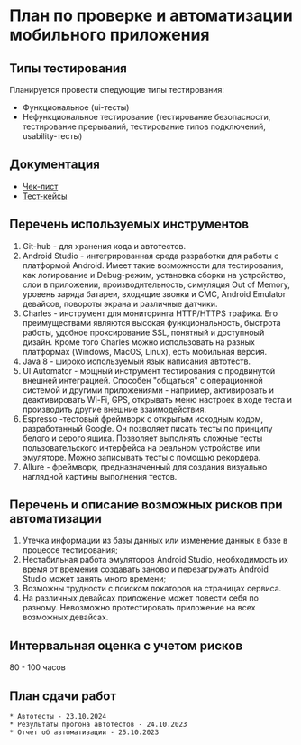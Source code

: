 # План по проверке и автоматизации мобильного приложения

## Типы тестирования
Планируется провести следующие типы тестирования:
* Функциональное (ui-тесты)
* Нефункциональное тестирование (тестирование безопасности, тестирование прерываний, тестирование типов подключений, usability-тесты)

## Документация
* [Чек-лист](https://github.com/KSUSHAPhil/Diplom/blob/main/check.xlsx)
* [Тест-кейсы](https://github.com/KSUSHAPhil/Diplom/blob/main/cases2.xlsx)

## Перечень используемых инструментов

1. Git-hub - для хранения кода и автотестов.
2. Android Studio - интегрированная среда разработки для работы с платформой Android. Имеет такие возможности для тестирования, как логирование и Debug-режим, установка сборки на устройство, слои в приложении, производительность, симуляция Out of Memory, уровень заряда батареи, входящие звонки и СМС, Android Emulator девайсов, повороты экрана и различные датчики.
3. Charles - инструмент для мониторинга HTTP/HTTPS трафика. Его преимуществами являются высокая функциональность, быстрота работы, удобное проксирование SSL, понятный и доступноый дизайн. Кроме того Charles можно использовать на разных платформах (Windows, MacOS, Linux), есть мобильная версия.
4. Java 8 - широко используемый язык написания автотеств.
5. UI Automator - мощный инструмент тестирования с продвинутой внешней интеграцией. Способен "общаться" с операционной системой и другими приложениями - например, активировать и деактивировать Wi-Fi, GPS, открывать меню настроек в ходе теста и производить другие внешние взаимодействия.
6. Espresso -тестовый фреймворк с открытым исходным кодом, разработанный Google. Он позволяет писать тесты по принципу белого и серого ящика. Позволяет выполнять сложные тесты пользовательского интерфейса на реальном устройстве или эмуляторе. Можно записывать тесты с помощью рекордера.
7. Allure - фреймворк, предназначенный для создания визуально наглядной картины выполнения тестов.

## Перечень и описание возможных рисков при автоматизации

1. Утечка информации из базы данных или изменение данных в базе в процессе тестирования;
2. Нестабильная работа эмуляторов Android Studio, необходимость их время от времения создавать заново и перезагружать Android Studio может занять много времени;
3. Возможны трудности с поиском локаторов на страницах сервиса.
4. На различных девайсах приложение может повести себя по разному. Невозможно протестировать приложение на всех возможных девайсах.


## Интервальная оценка с учетом рисков

80 - 100 часов

## План сдачи работ

    * Автотесты - 23.10.2024
    * Результаты прогона автотестов - 24.10.2023
    * Отчет об автоматизации - 25.10.2023
